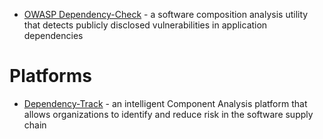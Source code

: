 - [OWASP Dependency-Check](https://github.com/jeremylong/DependencyCheck) - a software composition analysis utility that detects publicly disclosed vulnerabilities in application dependencies

# Platforms

- [Dependency-Track](https://github.com/DependencyTrack/dependency-track) - an intelligent Component Analysis platform that allows organizations to identify and reduce risk in the software supply chain
